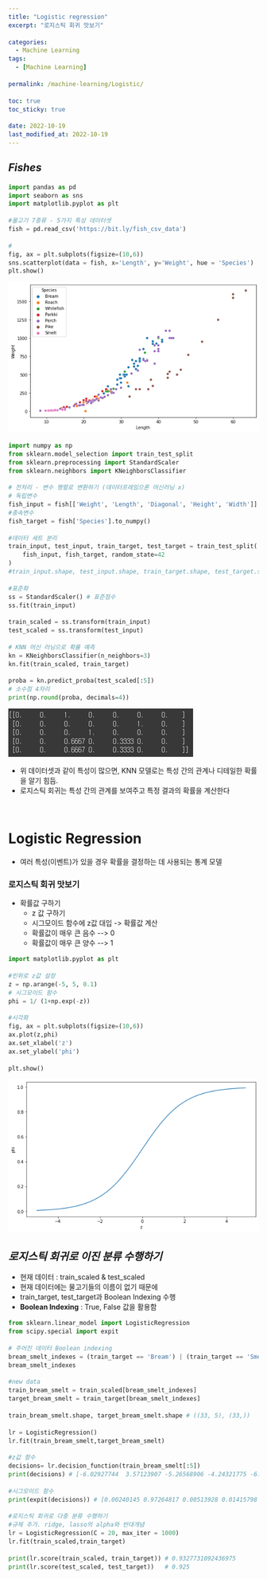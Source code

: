 ```yaml
---
title: "Logistic regression"
excerpt: "로지스틱 회귀 맛보기"

categories:
  - Machine Learning
tags:
  - [Machine Learning]

permalink: /machine-learning/Logistic/

toc: true
toc_sticky: true

date: 2022-10-19
last_modified_at: 2022-10-19
---
```



## _Fishes_

```python
import pandas as pd
import seaborn as sns
import matplotlib.pyplot as plt

#물고기 7종류 - 5가지 특성 데이터셋
fish = pd.read_csv('https://bit.ly/fish_csv_data')

#
fig, ax = plt.subplots(figsize=(10,6))
sns.scatterplot(data = fish, x='Length', y='Weight', hue = 'Species')
plt.show()
```
![a](/assets/images/posts_img/machine-learning-4/fishes.png)

```python
import numpy as np
from sklearn.model_selection import train_test_split
from sklearn.preprocessing import StandardScaler
from sklearn.neighbors import KNeighborsClassifier

# 전처리 - 변수 행렬로 변환하기 (데이터프레임으론 머신러닝 x)
# 독립변수
fish_input = fish[['Weight', 'Length', 'Diagonal', 'Height', 'Width']].to_numpy()
#종속변수
fish_target = fish['Species'].to_numpy()

#데이터 세트 분리
train_input, test_input, train_target, test_target = train_test_split(
    fish_input, fish_target, random_state=42
)
#train_input.shape, test_input.shape, train_target.shape, test_target.shape

#표준화
ss = StandardScaler() # 표준점수
ss.fit(train_input)

train_scaled = ss.transform(train_input)
test_scaled = ss.transform(test_input)

# KNN 머신 러닝으로 확률 예측
kn = KNeighborsClassifier(n_neighbors=3)
kn.fit(train_scaled, train_target)

proba = kn.predict_proba(test_scaled[:5])
# 소수점 4자리
print(np.round(proba, decimals=4))
```
![b](/assets/images/posts_img/machine-learning-4/KNN.png)

- 위 데이터셋과 같이 특성이 많으면, KNN 모델로는 특성 간의 관계나 디테일한 확률을 알기 힘듬.
- 로지스틱 회귀는 특성 간의 관계를 보여주고 특정 결과의 확률을 계산한다

<br/>

# __Logistic Regression__
- 여러 특성(이벤트)가 있을 경우 확률을 결정하는 데 사용되는 통계 모델

### 로지스틱 회귀 맛보기
- 확률값 구하기
    - z 값 구하기
    - 시그모이드 함수에 z값 대입 -> 확률값 계산
    - 확률값이 매우 큰 음수 --> 0
    - 확률값이 매우 큰 양수 --> 1
 

```python
import matplotlib.pyplot as plt

#인위로 z값 설정
z = np.arange(-5, 5, 0.1)
# 시그모이드 함수
phi = 1/ (1+np.exp(-z))

#시각화
fig, ax = plt.subplots(figsize=(10,6))
ax.plot(z,phi)
ax.set_xlabel('z')
ax.set_ylabel('phi')

plt.show()
```
![c](/assets/images/posts_img/machine-learning-4/logi.png)

## _로지스틱 회귀로 이진 분류 수행하기_

- 현재 데이터 : train_scaled & test_scaled
- 현재 데이터에는 물고기들의 이름이 없기 때문에
- train_target, test_target과 Boolean Indexing 수행
- __Boolean Indexing__ : True, False 값을 활용함

```python
from sklearn.linear_model import LogisticRegression
from scipy.special import expit

# 주어진 데이터 Boolean indexing
bream_smelt_indexes = (train_target == 'Bream') | (train_target == 'Smelt')
bream_smelt_indexes

#new data
train_bream_smelt = train_scaled[bream_smelt_indexes]
target_bream_smelt = train_target[bream_smelt_indexes]

train_bream_smelt.shape, target_bream_smelt.shape # ((33, 5), (33,))

lr = LogisticRegression()
lr.fit(train_bream_smelt,target_bream_smelt)

#z값 함수
decisions= lr.decision_function(train_bream_smelt[:5])
print(decisions) # [-6.02927744  3.57123907 -5.26568906 -4.24321775 -6.0607117 ]

#시그모이드 함수
print(expit(decisions)) # [0.00240145 0.97264817 0.00513928 0.01415798 0.00232731]

#로지스틱 회귀로 다중 분류 수행하기
#규제 추가. ridge, lasso의 alpha와 반대개념
lr = LogisticRegression(C = 20, max_iter = 1000)
lr.fit(train_scaled,train_target)

print(lr.score(train_scaled, train_target)) # 0.9327731092436975
print(lr.score(test_scaled, test_target))   # 0.925

```

